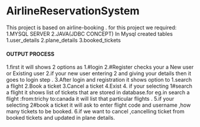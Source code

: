 # AirlineReservationSystem
This project is based on airline-booking .
for this project we required: 1.MYSQL SERVER
                              2.JAVA(JDBC CONCEPT)
In Mysql created tables 1.user_details
                        2.plane_details
                        3.booked_tickets
#### OUTPUT PROCESS
1.first it will  shows 2 options as 1.#login 2.#Register checks your a New user or Existing user
2.if your new user entering 2 and giving your details then it goes to login step .
3.After login and registration it shows option to 1.search a flight
                                                  2.Book a ticket
                                                  3.Cancel a ticket
                                                  4.Exist
4. if your selecting 1#search a flight it shows list of tickets that are stored in
    database.for eg.in search a flight :from:trichy
                                         to:canada
     it will list that particular flights .
 5.if your selecting 2#book a ticket it will ask to enter flight code and username ,how many tickets to be booked.
 6.if we want to cancel ,cancelling ticket from booked tickets and updated
    in plane details.
